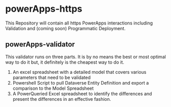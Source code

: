 # powerApps-https
This Repository will contain all https PowerApps interactions including Validation and (coming soon) Programmatic Deployment.

## powerApps-validator

This validator runs on three parts. It is by no means the best or most optimal way to do it but, it definitely is the cheapest way to do it.
1. An excel spreadsheet with a detailed  model that covers various parameters that need to be validated
2. Powershell Script to pull Dataverse Entity Definition and export a comparison to the Model Spreadsheet
3. A PowerQueried Excel spreadsheet to identify the differences and present the differences in an effective fashion. 
